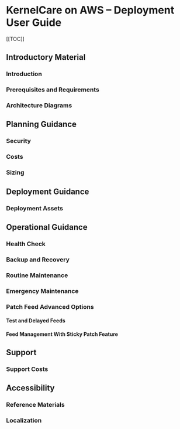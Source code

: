 # KernelCare on AWS – Deployment User Guide

[[TOC]]

## Introductory Material

### Introduction

### Prerequisites and Requirements


### Architecture Diagrams

## Planning Guidance

### Security

### Costs

### Sizing

## Deployment Guidance

### Deployment Assets

## Operational Guidance

### Health Check

### Backup and Recovery

### Routine Maintenance

### Emergency Maintenance

### Patch Feed Advanced Options

#### **Test and Delayed Feeds**

#### **Feed Management With Sticky Patch Feature**

## Support

### Support Costs

## Accessibility

### Reference Materials

### Localization
